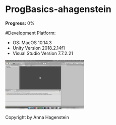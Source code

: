 
# ProgBasics-ahagenstein
**Progress:** 0%
 
#Development Platform:     
* OS: MacOS 10.14.3           
* Unity Version 2018.2.14f1    
* Visual Studio Version 7.7.2.21     



<div>
<img src="./Screenshots/FirstBildschirmfoto_Unity.png" width="250">
</div>



Copyright by Anna Hagenstein
